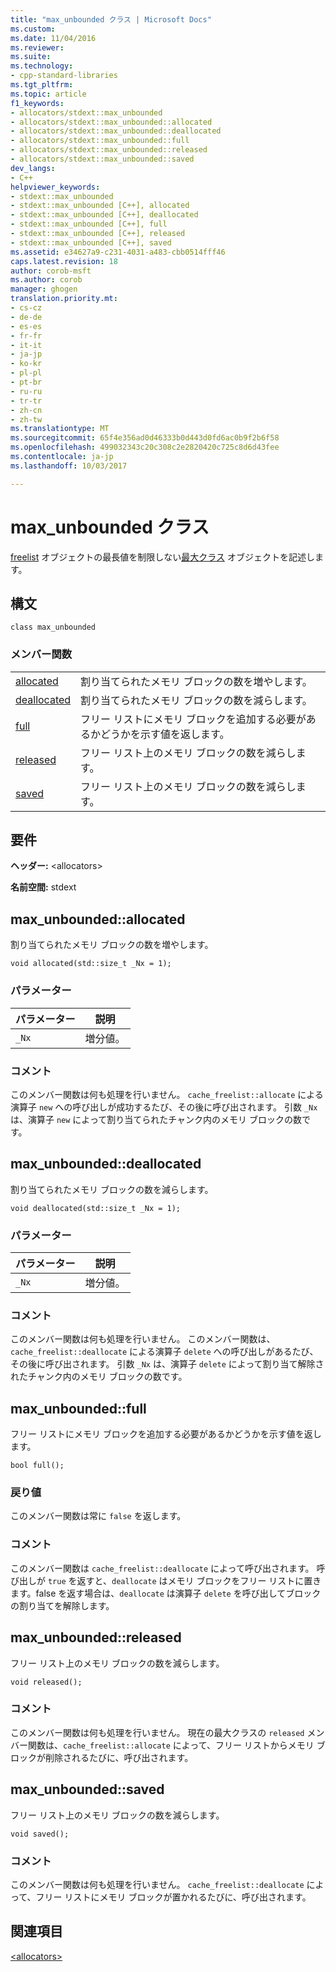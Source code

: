 ```yaml
---
title: "max_unbounded クラス | Microsoft Docs"
ms.custom: 
ms.date: 11/04/2016
ms.reviewer: 
ms.suite: 
ms.technology:
- cpp-standard-libraries
ms.tgt_pltfrm: 
ms.topic: article
f1_keywords:
- allocators/stdext::max_unbounded
- allocators/stdext::max_unbounded::allocated
- allocators/stdext::max_unbounded::deallocated
- allocators/stdext::max_unbounded::full
- allocators/stdext::max_unbounded::released
- allocators/stdext::max_unbounded::saved
dev_langs:
- C++
helpviewer_keywords:
- stdext::max_unbounded
- stdext::max_unbounded [C++], allocated
- stdext::max_unbounded [C++], deallocated
- stdext::max_unbounded [C++], full
- stdext::max_unbounded [C++], released
- stdext::max_unbounded [C++], saved
ms.assetid: e34627a9-c231-4031-a483-cbb0514fff46
caps.latest.revision: 18
author: corob-msft
ms.author: corob
manager: ghogen
translation.priority.mt:
- cs-cz
- de-de
- es-es
- fr-fr
- it-it
- ja-jp
- ko-kr
- pl-pl
- pt-br
- ru-ru
- tr-tr
- zh-cn
- zh-tw
ms.translationtype: MT
ms.sourcegitcommit: 65f4e356ad0d46333b0d443d0fd6ac0b9f2b6f58
ms.openlocfilehash: 499032343c20c308c2e2820420c725c8d6d43fee
ms.contentlocale: ja-jp
ms.lasthandoff: 10/03/2017

---
```

# <a name="maxunbounded-class"></a>max_unbounded クラス
[freelist](../standard-library/freelist-class.md) オブジェクトの最長値を制限しない[最大クラス](../standard-library/allocators-header.md) オブジェクトを記述します。  
  
## <a name="syntax"></a>構文  
  
```
class max_unbounded
```  
  
### <a name="member-functions"></a>メンバー関数  
  
|||  
|-|-|  
|[allocated](#allocated)|割り当てられたメモリ ブロックの数を増やします。|  
|[deallocated](#deallocated)|割り当てられたメモリ ブロックの数を減らします。|  
|[full](#full)|フリー リストにメモリ ブロックを追加する必要があるかどうかを示す値を返します。|  
|[released](#released)|フリー リスト上のメモリ ブロックの数を減らします。|  
|[saved](#saved)|フリー リスト上のメモリ ブロックの数を減らします。|  
  
## <a name="requirements"></a>要件  
 **ヘッダー:** \<allocators>  
  
 **名前空間:** stdext  
  
##  <a name="allocated"></a>  max_unbounded::allocated  
 割り当てられたメモリ ブロックの数を増やします。  
  
```
void allocated(std::size_t _Nx = 1);
```  
  
### <a name="parameters"></a>パラメーター  
  
|パラメーター|説明|  
|---------------|-----------------|  
|`_Nx`|増分値。|  
  
### <a name="remarks"></a>コメント  
 このメンバー関数は何も処理を行いません。 `cache_freelist::allocate` による演算子 `new` への呼び出しが成功するたび、その後に呼び出されます。 引数 `_Nx` は、演算子 `new` によって割り当てられたチャンク内のメモリ ブロックの数です。  
  
##  <a name="deallocated"></a>  max_unbounded::deallocated  
 割り当てられたメモリ ブロックの数を減らします。  
  
```
void deallocated(std::size_t _Nx = 1);
```  
  
### <a name="parameters"></a>パラメーター  
  
|パラメーター|説明|  
|---------------|-----------------|  
|`_Nx`|増分値。|  
  
### <a name="remarks"></a>コメント  
 このメンバー関数は何も処理を行いません。 このメンバー関数は、`cache_freelist::deallocate` による演算子 `delete` への呼び出しがあるたび、その後に呼び出されます。 引数 `_Nx` は、演算子 `delete` によって割り当て解除されたチャンク内のメモリ ブロックの数です。  
  
##  <a name="full"></a>  max_unbounded::full  
 フリー リストにメモリ ブロックを追加する必要があるかどうかを示す値を返します。  
  
```
bool full();
```  
  
### <a name="return-value"></a>戻り値  
 このメンバー関数は常に `false` を返します。  
  
### <a name="remarks"></a>コメント  
 このメンバー関数は `cache_freelist::deallocate` によって呼び出されます。 呼び出しが `true` を返すと、`deallocate` はメモリ ブロックをフリー リストに置きます。false を返す場合は、`deallocate` は演算子 `delete` を呼び出してブロックの割り当てを解除します。  
  
##  <a name="released"></a>  max_unbounded::released  
 フリー リスト上のメモリ ブロックの数を減らします。  
  
```
void released();
```  
  
### <a name="remarks"></a>コメント  
 このメンバー関数は何も処理を行いません。 現在の最大クラスの `released` メンバー関数は、`cache_freelist::allocate` によって、フリー リストからメモリ ブロックが削除されるたびに、呼び出されます。  
  
##  <a name="saved"></a>  max_unbounded::saved  
 フリー リスト上のメモリ ブロックの数を減らします。  
  
```
void saved();
```  
  
### <a name="remarks"></a>コメント  
 このメンバー関数は何も処理を行いません。 `cache_freelist::deallocate` によって、フリー リストにメモリ ブロックが置かれるたびに、呼び出されます。  
  
## <a name="see-also"></a>関連項目  
 [\<allocators>](../standard-library/allocators-header.md)




